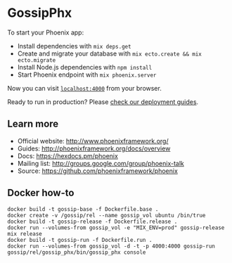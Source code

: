 # GossipPhx

To start your Phoenix app:

  * Install dependencies with `mix deps.get`
  * Create and migrate your database with `mix ecto.create && mix ecto.migrate`
  * Install Node.js dependencies with `npm install`
  * Start Phoenix endpoint with `mix phoenix.server`

Now you can visit [`localhost:4000`](http://localhost:4000) from your browser.

Ready to run in production? Please [check our deployment guides](http://www.phoenixframework.org/docs/deployment).

## Learn more

  * Official website: http://www.phoenixframework.org/
  * Guides: http://phoenixframework.org/docs/overview
  * Docs: https://hexdocs.pm/phoenix
  * Mailing list: http://groups.google.com/group/phoenix-talk
  * Source: https://github.com/phoenixframework/phoenix

## Docker how-to

```
docker build -t gossip-base -f Dockerfile.base .
docker create -v /gossip/rel --name gossip_vol ubuntu /bin/true
docker build -t gossip-release -f Dockerfile.release . 
docker run --volumes-from gossip_vol -e "MIX_ENV=prod" gossip-release mix release
docker build -t gossip-run -f Dockerfile.run .
docker run --volumes-from gossip_vol -d -t -p 4000:4000 gossip-run gossip/rel/gossip_phx/bin/gossip_phx console
```
